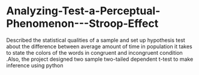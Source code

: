 # Analyzing-Test-a-Perceptual-Phenomenon---Stroop-Effect
Described the statistical qualities of a sample and set up hypothesis test about the difference between average amount of time in population it takes to state the colors of the words in congruent and incongruent condition .Also, the project designed two sample two-tailed dependent t-test to make inference using python

